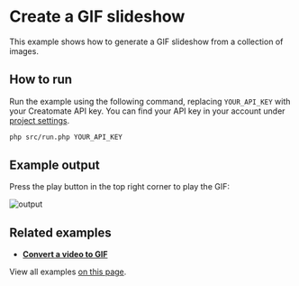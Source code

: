 # Create a GIF slideshow

This example shows how to generate a GIF slideshow from a collection of images.

## How to run

Run the example using the following command, replacing `YOUR_API_KEY` with your Creatomate API key. You can find your API key in your account under [project settings](https://creatomate.com/docs/api/rest-api/authentication).
```bash
php src/run.php YOUR_API_KEY
```

## Example output

Press the play button in the top right corner to play the GIF:

![output](https://user-images.githubusercontent.com/44575638/199041864-ee56e2a5-d66c-4f7b-956c-7a307869a385.gif)

## Related examples

- **[Convert a video to GIF](https://github.com/creatomate/php-examples/tree/main/video-to-gif)**

View all examples [on this page](https://github.com/creatomate/php-examples).
